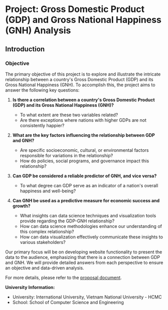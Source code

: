 # Project: Gross Domestic Product (GDP) and Gross National Happiness (GNH) Analysis

## Introduction

### Objective

The primary objective of this project is to explore and illustrate the intricate relationship between a country's Gross Domestic Product (GDP) and its Gross National Happiness (GNH). To accomplish this, the project aims to answer the following key questions:

1. **Is there a correlation between a country's Gross Domestic Product (GDP) and its Gross National Happiness (GNH)?**
   - To what extent are these two variables related?
   - Are there exceptions where nations with higher GDPs are not consistently happier?

2. **What are the key factors influencing the relationship between GDP and GNH?**
   - Are specific socioeconomic, cultural, or environmental factors responsible for variations in the relationship?
   - How do policies, social programs, and governance impact this relationship?

3. **Can GDP be considered a reliable predictor of GNH, and vice versa?**
   - To what degree can GDP serve as an indicator of a nation's overall happiness and well-being?

4. **Can GNH be used as a predictive measure for economic success and growth?**
   - What insights can data science techniques and visualization tools provide regarding the GDP-GNH relationship?
   - How can data science methodologies enhance our understanding of this complex relationship?
   - How can data visualization effectively communicate these insights to various stakeholders?

Our primary focus will be on developing website functionality to present the data to the audience, emphasizing that there is a connection between GDP and GNH. We will provide detailed answers from each perspective to ensure an objective and data-driven analysis.

For more details, please refer to the [proposal document]().

**University Information:**
- University: International University, Vietnam National University - HCMC
- School: School of Computer Science and Engineering

